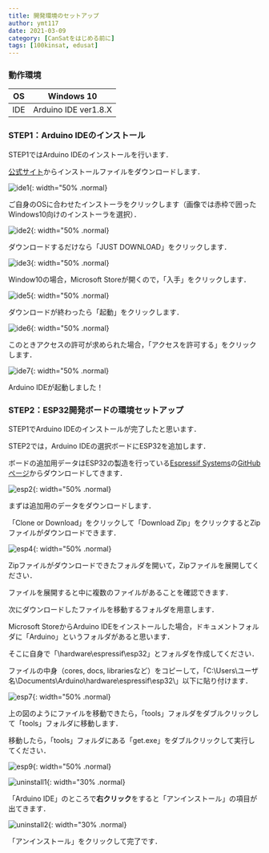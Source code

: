 ```yaml
---
title: 開発環境のセットアップ
author: ymt117
date: 2021-03-09
category: [CanSatをはじめる前に]
tags: [100kinsat, edusat]
---
```


### 動作環境

|OS|Windows 10|
|:---:|:---:|
|IDE|Arduino IDE ver1.8.X|

### STEP1：Arduino IDEのインストール

STEP1ではArduino IDEのインストールを行います．

[公式サイト](https://www.arduino.cc/en/Main/Software)からインストールファイルをダウンロードします．

![ide1](/assets/img/post/setup-the-development-environment/IDE_install_1.png){: width="50% .normal}

ご自身のOSに合わせたインストーラをクリックします（画像では赤枠で囲ったWindows10向けのインストーラを選択）．

![ide2](/assets/img/post/setup-the-development-environment/IDE_install_2.png){: width="50% .normal}

ダウンロードするだけなら「JUST DOWNLOAD」をクリックします．

![ide3](/assets/img/post/setup-the-development-environment/IDE_install_3.png){: width="50% .normal}

Window10の場合，Microsoft Storeが開くので，「入手」をクリックします．

![ide5](/assets/img/post/setup-the-development-environment/IDE_install_5.png){: width="50% .normal}

ダウンロードが終わったら「起動」をクリックします．

![ide6](/assets/img/post/setup-the-development-environment/IDE_install_6.png){: width="50% .normal}

このときアクセスの許可が求められた場合，「アクセスを許可する」をクリックします．

![ide7](/assets/img/post/setup-the-development-environment/IDE_install_7.png){: width="50% .normal}

Arduino IDEが起動しました！


### STEP2：ESP32開発ボードの環境セットアップ

STEP1でArduino IDEのインストールが完了したと思います．

STEP2では，Arduino IDEの選択ボードにESP32を追加します．

ボードの追加用データはESP32の製造を行っている[Espressif Systems](https://www.espressif.com/)の[GitHubページ](https://github.com/espressif/arduino-esp32)からダウンロードしてきます．

![esp2](/assets/img/post/setup-the-development-environment/esp32_setup_2.png){: width="50% .normal}

まずは追加用のデータをダウンロードします．

「Clone or Download」をクリックして「Download Zip」をクリックするとZipファイルがダウンロードできます．

![esp4](/assets/img/post/setup-the-development-environment/esp32_setup_4.png){: width="50% .normal}

Zipファイルがダウンロードできたフォルダを開いて，Zipファイルを展開してください．

ファイルを展開すると中に複数のファイルがあることを確認できます．

次にダウンロードしたファイルを移動するフォルダを用意します．

Microsoft StoreからArduino IDEをインストールした場合，ドキュメントフォルダに「Arduino」というフォルダがあると思います．

そこに自身で「\hardware\espressif\esp32」とフォルダを作成してください．

ファイルの中身（cores, docs, librariesなど）をコピーして，「C:\Users\ユーザ名\Documents\Arduino\hardware\espressif\esp32\」以下に貼り付けます．

![esp7](/assets/img/post/setup-the-development-environment/esp32_setup_7.png){: width="50% .normal}

上の図のようにファイルを移動できたら，「tools」フォルダをダブルクリックして「tools」フォルダに移動します．

移動したら，「tools」フォルダにある「get.exe」をダブルクリックして実行してください．

![esp9](/assets/img/post/setup-the-development-environment/esp32_setup_9.png){: width="50% .normal}

![uninstall1](/assets/img/post/setup-the-development-environment/IDE_uninstall_1.png){: width="30% .normal}

「Arduino IDE」のところで**右クリック**をすると「アンインストール」の項目が出てきます．

![uninstall2](/assets/img/post/setup-the-development-environment/IDE_uninstall_2.png){: width="30% .normal}

「アンインストール」をクリックして完了です．